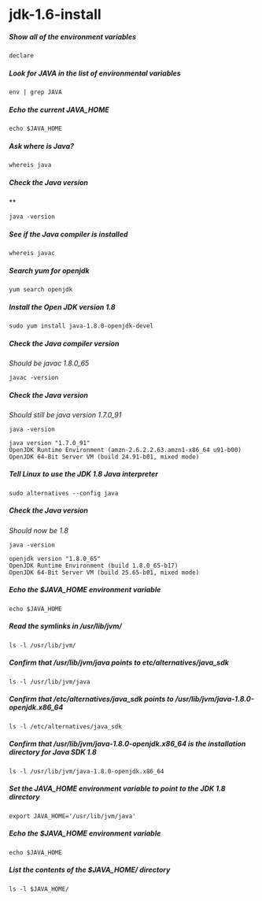 # jdk-1.6-install

##### Show all of the environment variables
```
declare
```

##### Look for JAVA in the list of environmental variables
```
env | grep JAVA
```

##### Echo the current JAVA_HOME
```
echo $JAVA_HOME
```

##### Ask where is Java?
```
whereis java
```

##### Check the Java version
**  
```
java -version
```

##### See if the Java compiler is installed
```
whereis javac
```

##### Search yum for openjdk
```
yum search openjdk
```

##### Install the Open JDK version 1.8
```
sudo yum install java-1.8.0-openjdk-devel
```

##### Check the Java compiler version
*Should be javac 1.8.0_65*
```
javac -version
```

##### Check the Java version
*Should still be java version 1.7.0_91*  
```
java -version
```
```
java version "1.7.0_91"
OpenJDK Runtime Environment (amzn-2.6.2.2.63.amzn1-x86_64 u91-b00)
OpenJDK 64-Bit Server VM (build 24.91-b01, mixed mode)
```

##### Tell Linux to use the JDK 1.8 Java interpreter
    sudo alternatives --config java

##### Check the Java version
*Should now be 1.8*  
```
java -version
```
```
openjdk version "1.8.0_65"
OpenJDK Runtime Environment (build 1.8.0_65-b17)
OpenJDK 64-Bit Server VM (build 25.65-b01, mixed mode)
```

##### Echo the $JAVA_HOME environment variable
	echo $JAVA_HOME

##### Read the symlinks in /usr/lib/jvm/
	ls -l /usr/lib/jvm/

##### Confirm that /usr/lib/jvm/java points to etc/alternatives/java_sdk
	ls -l /usr/lib/jvm/java

##### Confirm that /etc/alternatives/java_sdk points to /usr/lib/jvm/java-1.8.0-openjdk.x86_64
	ls -l /etc/alternatives/java_sdk

##### Confirm that /usr/lib/jvm/java-1.8.0-openjdk.x86_64 is the installation directory for Java SDK 1.8
	ls -l /usr/lib/jvm/java-1.8.0-openjdk.x86_64

##### Set the JAVA_HOME environment variable to point to the JDK 1.8 directory
	export JAVA_HOME='/usr/lib/jvm/java'

##### Echo the $JAVA_HOME environment variable
	echo $JAVA_HOME

##### List the contents of the $JAVA_HOME/ directory
	ls -l $JAVA_HOME/
